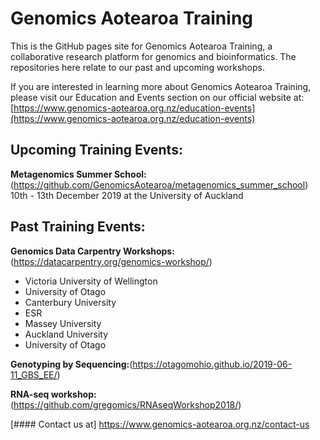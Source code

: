 # Genomics Aotearoa Training
This is the GitHub pages site for Genomics Aotearoa Training, a collaborative research platform for genomics and bioinformatics. The repositories here relate to our past and upcoming workshops.

If you are interested in learning more about Genomics Aotearoa Training, please visit our Education and Events section on our official website at: [https://www.genomics-aotearoa.org.nz/education-events](https://www.genomics-aotearoa.org.nz/education-events)

## Upcoming Training Events:

**Metagenomics Summer School:**(https://github.com/GenomicsAotearoa/metagenomics_summer_school) 10th - 13th December 2019 at the University of Auckland

## Past Training Events:
**Genomics Data Carpentry Workshops:**(https://datacarpentry.org/genomics-workshop/)

- Victoria University of Wellington
- University of Otago
- Canterbury University
- ESR
- Massey University
- Auckland University
- University of Otago

**Genotyping by Sequencing:**(https://otagomohio.github.io/2019-06-11_GBS_EE/)

**RNA-seq workshop:**(https://github.com/gregomics/RNAseqWorkshop2018/)




[#### Contact us at] https://www.genomics-aotearoa.org.nz/contact-us



